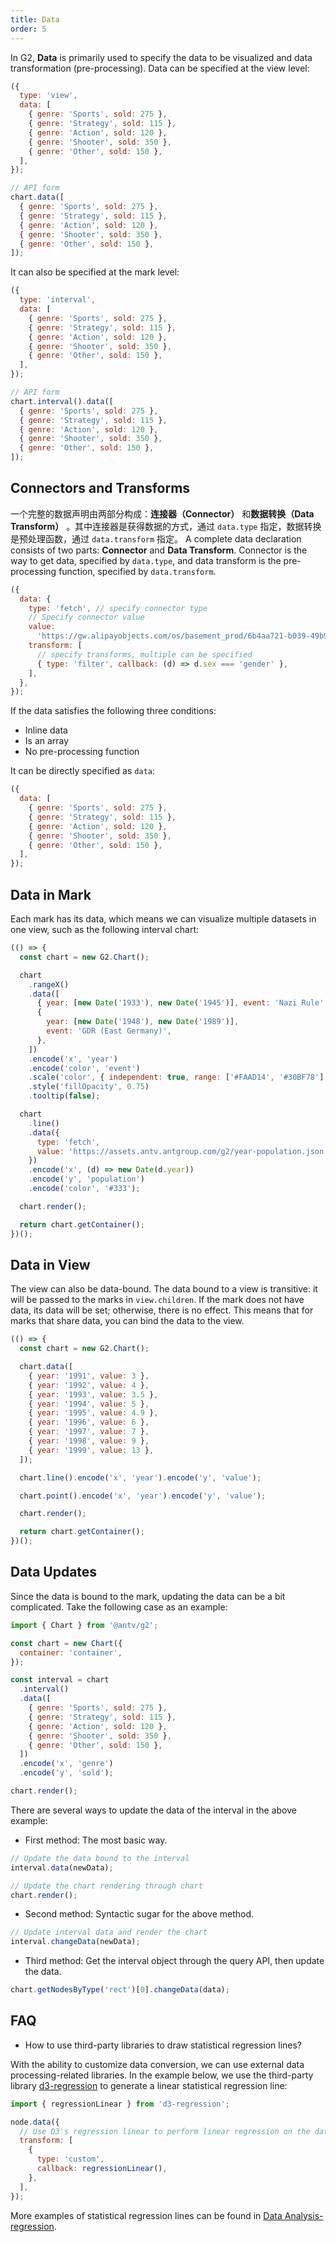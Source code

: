 ```yaml
---
title: Data
order: 5
---
```


In G2, **Data** is primarily used to specify the data to be visualized and data transformation (pre-processing).  Data can be specified at the view level:

```js
({
  type: 'view',
  data: [
    { genre: 'Sports', sold: 275 },
    { genre: 'Strategy', sold: 115 },
    { genre: 'Action', sold: 120 },
    { genre: 'Shooter', sold: 350 },
    { genre: 'Other', sold: 150 },
  ],
});
```

```js
// API form
chart.data([
  { genre: 'Sports', sold: 275 },
  { genre: 'Strategy', sold: 115 },
  { genre: 'Action', sold: 120 },
  { genre: 'Shooter', sold: 350 },
  { genre: 'Other', sold: 150 },
]);
```

It can also be specified at the mark level:

```js
({
  type: 'interval',
  data: [
    { genre: 'Sports', sold: 275 },
    { genre: 'Strategy', sold: 115 },
    { genre: 'Action', sold: 120 },
    { genre: 'Shooter', sold: 350 },
    { genre: 'Other', sold: 150 },
  ],
});
```

```js
// API form
chart.interval().data([
  { genre: 'Sports', sold: 275 },
  { genre: 'Strategy', sold: 115 },
  { genre: 'Action', sold: 120 },
  { genre: 'Shooter', sold: 350 },
  { genre: 'Other', sold: 150 },
]);
```

## Connectors and Transforms

一个完整的数据声明由两部分构成：**连接器（Connector）** 和**数据转换（Data Transform）** 。其中连接器是获得数据的方式，通过 `data.type` 指定，数据转换是预处理函数，通过 `data.transform` 指定。
A complete data declaration consists of two parts: **Connector** and **Data Transform**. Connector is the way to get data, specified by `data.type`, and data transform is the pre-processing function, specified by `data.transform`.

```js
({
  data: {
    type: 'fetch', // specify connector type
    // Specify connector value
    value:
      'https://gw.alipayobjects.com/os/basement_prod/6b4aa721-b039-49b9-99d8-540b3f87d339.json',
    transform: [
      // specify transforms, multiple can be specified
      { type: 'filter', callback: (d) => d.sex === 'gender' },
    ],
  },
});
```

If the data satisfies the following three conditions:


- Inline data
- Is an array
- No pre-processing function

It can be directly specified as `data`:

```js
({
  data: [
    { genre: 'Sports', sold: 275 },
    { genre: 'Strategy', sold: 115 },
    { genre: 'Action', sold: 120 },
    { genre: 'Shooter', sold: 350 },
    { genre: 'Other', sold: 150 },
  ],
});
```

## Data in Mark

Each mark has its data, which means we can visualize multiple datasets in one view, such as the following interval chart:


```js | ob
(() => {
  const chart = new G2.Chart();

  chart
    .rangeX()
    .data([
      { year: [new Date('1933'), new Date('1945')], event: 'Nazi Rule' },
      {
        year: [new Date('1948'), new Date('1989')],
        event: 'GDR (East Germany)',
      },
    ])
    .encode('x', 'year')
    .encode('color', 'event')
    .scale('color', { independent: true, range: ['#FAAD14', '#30BF78'] })
    .style('fillOpacity', 0.75)
    .tooltip(false);

  chart
    .line()
    .data({
      type: 'fetch',
      value: 'https://assets.antv.antgroup.com/g2/year-population.json',
    })
    .encode('x', (d) => new Date(d.year))
    .encode('y', 'population')
    .encode('color', '#333');

  chart.render();

  return chart.getContainer();
})();
```

## Data in View

The view can also be data-bound. The data bound to a view is transitive: it will be passed to the marks in `view.children`. If the mark does not have data, its data will be set; otherwise, there is no effect. This means that for marks that share data, you can bind the data to the view.


```js | ob
(() => {
  const chart = new G2.Chart();

  chart.data([
    { year: '1991', value: 3 },
    { year: '1992', value: 4 },
    { year: '1993', value: 3.5 },
    { year: '1994', value: 5 },
    { year: '1995', value: 4.9 },
    { year: '1996', value: 6 },
    { year: '1997', value: 7 },
    { year: '1998', value: 9 },
    { year: '1999', value: 13 },
  ]);

  chart.line().encode('x', 'year').encode('y', 'value');

  chart.point().encode('x', 'year').encode('y', 'value');

  chart.render();

  return chart.getContainer();
})();
```

## Data Updates

Since the data is bound to the mark, updating the data can be a bit complicated. Take the following case as an example:

```js
import { Chart } from '@antv/g2';

const chart = new Chart({
  container: 'container',
});

const interval = chart
  .interval()
  .data([
    { genre: 'Sports', sold: 275 },
    { genre: 'Strategy', sold: 115 },
    { genre: 'Action', sold: 120 },
    { genre: 'Shooter', sold: 350 },
    { genre: 'Other', sold: 150 },
  ])
  .encode('x', 'genre')
  .encode('y', 'sold');

chart.render();
```

There are several ways to update the data of the interval in the above example:

- First method: The most basic way.

```js
// Update the data bound to the interval
interval.data(newData);

// Update the chart rendering through chart
chart.render();
```

- Second method: Syntactic sugar for the above method.

```js
// Update interval data and render the chart
interval.changeData(newData);
```

- Third method: Get the interval object through the query API, then update the data.

```js
chart.getNodesByType('rect')[0].changeData(data);
```

## FAQ

- How to use third-party libraries to draw statistical regression lines?

With the ability to customize data conversion, we can use external data processing-related libraries. In the example below, we use the third-party library [d3-regression](https://github.com/HarryStevens/d3-regression) to generate a linear statistical regression line:

```js
import { regressionLinear } from 'd3-regression';

node.data({
  // Use D3's regression linear to perform linear regression on the data
  transform: [
    {
      type: 'custom',
      callback: regressionLinear(),
    },
  ],
});
```

More examples of statistical regression lines can be found in [Data Analysis-regression](/examples#analysis-regression).
